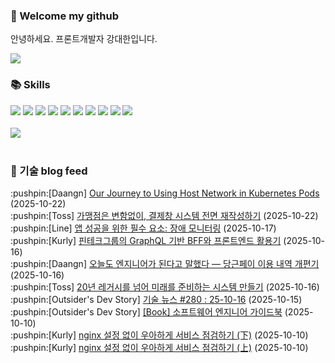 ### 👋 Welcome my github

안녕하세요. 프론트개발자 강대한입니다.
<br>

<!--
![header](https://capsule-render.vercel.app/api?type=Waving&color=auto&height=300&section=header&text=Welcome&fontAlignY=40&desc=KangDaeHan%20github%20&descSize=20&descAlignY=55&animation=fadeIn&fontSize=90)

**KangDaeHan/KangDaeHan** is a ✨ _special_ ✨ repository because its `README.md` (this file) appears on your GitHub profile.

Here are some ideas to get you started:

- 🔭 I’m currently working on ...
- 🌱 I’m currently learning ...
- 👯 I’m looking to collaborate on ...
- 🤔 I’m looking for help with ...
- 💬 Ask me about ...
- 📫 How to reach me: ...
- 😄 Pronouns: ...
- ⚡ Fun fact: ...
-->

<a href="https://twinfamily.github.io" target="_blank"><img src="https://img.shields.io/badge/Blog-121D33?style=flat-square&logo=blogger&logoColor=ffffff"/></a>

### :books: Skills
<a href="#" target="_blank"><img src="https://img.shields.io/badge/React-61DAFB?style=flat-square&logo=react&logoColor=ffffff"/></a>
<a href="#" target="_blank"><img src="https://img.shields.io/badge/Html5-E34F26?style=flat-square&logo=html5&logoColor=ffffff"/></a>
<a href="#" target="_blank"><img src="https://img.shields.io/badge/Javascript-F7DF1E?style=flat-square&logo=javascript&logoColor=ffffff"/></a>
<a href="#" target="_blank"><img src="https://img.shields.io/badge/Cssmodules-000000?style=flat-square&logo=cssmodules&logoColor=ffffff"/></a>
<a href="#" target="_blank"><img src="https://img.shields.io/badge/Node.js-339933?style=flat-square&logo=nodedotjs&logoColor=ffffff"/></a>
<a href="#" target="_blank"><img src="https://img.shields.io/badge/Typescript-3178C6?style=flat-square&logo=typescript&logoColor=ffffff"/></a>
<a href="#" target="_blank"><img src="https://img.shields.io/badge/Git-F05032?style=flat-square&logo=git&logoColor=ffffff"/></a>
<a href="#" target="_blank"><img src="https://img.shields.io/badge/Gitlab-FC6D26?style=flat-square&logo=gitlab&logoColor=ffffff"/></a>
<a href="#" target="_blank"><img src="https://img.shields.io/badge/Webpack-8DD6F9?style=flat-square&logo=webpack&logoColor=ffffff"/></a>
<a href="#" target="_blank"><img src="https://img.shields.io/badge/Vite-646CFF?style=flat-square&logo=vite&logoColor=ffffff"/></a>
<br><br>
<img src="https://github-readme-stats.vercel.app/api/top-langs/?username=KangDaeHan&layout=compact">
<br><br>
### :round_pushpin: 기술 blog feed
<!-- BLOG-POST-LIST:START --><div>:pushpin:[Daangn] <a target="_blank" href="https://medium.com/daangn/our-journey-to-using-host-network-in-kubernetes-pods-c87e19b63c78?source=rss----4505f82a2dbd---4">Our Journey to Using Host Network in Kubernetes Pods</a> (2025-10-22)</div><div>:pushpin:[Toss] <a target="_blank" href="https://toss.tech/article/payments-legacy-2">가맹점은 변함없이, 결제창 시스템 전면 재작성하기</a> (2025-10-22)</div><div>:pushpin:[Line] <a target="_blank" href="https://techblog.lycorp.co.jp/ko/outage-monitoring-for-app-success">앱 성공을 위한 필수 요소: 장애 모니터링</a> (2025-10-17)</div><div>:pushpin:[Kurly] <a target="_blank" href="http://thefarmersfront.github.io/blog/fintech-bff-introduction/">핀테크그룹의 GraphQL 기반 BFF와 프론트엔드 활용기</a> (2025-10-16)</div><div>:pushpin:[Daangn] <a target="_blank" href="https://medium.com/daangn/%EC%98%A4%EB%8A%98%EB%8F%84-%EC%97%94%EC%A7%80%EB%8B%88%EC%96%B4%EA%B0%80-%EB%90%9C%EB%8B%A4%EA%B3%A0-%EB%A7%90%ED%96%88%EB%8B%A4-%EB%8B%B9%EA%B7%BC%ED%8E%98%EC%9D%B4-%EC%9D%B4%EC%9A%A9%EB%82%B4%EC%97%AD-%EA%B0%9C%ED%8E%B8%EA%B8%B0-89ca764ef5eb?source=rss----4505f82a2dbd---4">오늘도 엔지니어가 된다고 말했다 — 당근페이 이용 내역 개편기</a> (2025-10-16)</div><div>:pushpin:[Toss] <a target="_blank" href="https://toss.tech/article/payments-legacy-1">20년 레거시를 넘어 미래를 준비하는 시스템 만들기</a> (2025-10-16)</div><div>:pushpin:[Outsider's Dev Story] <a target="_blank" href="https://blog.outsider.ne.kr/1775">기술 뉴스 #280 : 25-10-16</a> (2025-10-15)</div><div>:pushpin:[Outsider's Dev Story] <a target="_blank" href="https://blog.outsider.ne.kr/1774">[Book] 소프트웨어 엔지니어 가이드북</a> (2025-10-10)</div><div>:pushpin:[Kurly] <a target="_blank" href="http://thefarmersfront.github.io/blog/access-block-2/">nginx 설정 없이 우아하게 서비스 점검하기 &lpar;下&rpar;</a> (2025-10-10)</div><div>:pushpin:[Kurly] <a target="_blank" href="http://thefarmersfront.github.io/blog/access-block-1/">nginx 설정 없이 우아하게 서비스 점검하기 &lpar;上&rpar;</a> (2025-10-10)</div><!-- BLOG-POST-LIST:END -->

<!-- ![Anurag's GitHub stats](https://github-readme-stats.vercel.app/api?username=KangDaeHan&show_icons=true&theme=radical) -->
